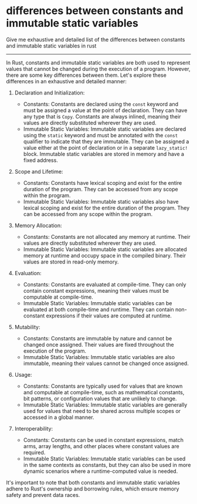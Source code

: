 # differences between constants and immutable static variables

Give me exhaustive and detailed list of the differences between constants and immutable static variables in rust

___

In Rust, constants and immutable static variables are both used to represent values that cannot be changed during the execution of a program. However, there are some key differences between them. Let's explore these differences in an exhaustive and detailed manner:

1. Declaration and Initialization:
   - Constants: Constants are declared using the `const` keyword and must be assigned a value at the point of declaration. They can have any type that is `Copy`. Constants are always inlined, meaning their values are directly substituted wherever they are used.
   - Immutable Static Variables: Immutable static variables are declared using the `static` keyword and must be annotated with the `const` qualifier to indicate that they are immutable. They can be assigned a value either at the point of declaration or in a separate `lazy_static!` block. Immutable static variables are stored in memory and have a fixed address.

2. Scope and Lifetime:
   - Constants: Constants have lexical scoping and exist for the entire duration of the program. They can be accessed from any scope within the program.
   - Immutable Static Variables: Immutable static variables also have lexical scoping and exist for the entire duration of the program. They can be accessed from any scope within the program.

3. Memory Allocation:
   - Constants: Constants are not allocated any memory at runtime. Their values are directly substituted wherever they are used.
   - Immutable Static Variables: Immutable static variables are allocated memory at runtime and occupy space in the compiled binary. Their values are stored in read-only memory.

4. Evaluation:
   - Constants: Constants are evaluated at compile-time. They can only contain constant expressions, meaning their values must be computable at compile-time.
   - Immutable Static Variables: Immutable static variables can be evaluated at both compile-time and runtime. They can contain non-constant expressions if their values are computed at runtime.

5. Mutability:
   - Constants: Constants are immutable by nature and cannot be changed once assigned. Their values are fixed throughout the execution of the program.
   - Immutable Static Variables: Immutable static variables are also immutable, meaning their values cannot be changed once assigned.

6. Usage:
   - Constants: Constants are typically used for values that are known and computable at compile-time, such as mathematical constants, bit patterns, or configuration values that are unlikely to change.
   - Immutable Static Variables: Immutable static variables are generally used for values that need to be shared across multiple scopes or accessed in a global manner.

7. Interoperability:
   - Constants: Constants can be used in constant expressions, match arms, array lengths, and other places where constant values are required.
   - Immutable Static Variables: Immutable static variables can be used in the same contexts as constants, but they can also be used in more dynamic scenarios where a runtime-computed value is needed.

It's important to note that both constants and immutable static variables adhere to Rust's ownership and borrowing rules, which ensure memory safety and prevent data races.